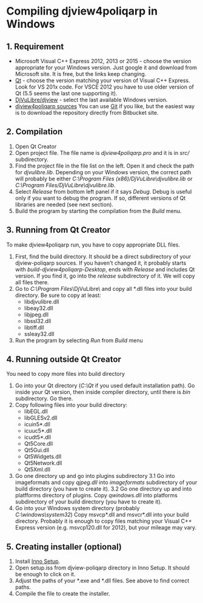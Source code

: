 # Compiling djview4poliqarp in Windows

## 1. Requirement
* Microsoft Visual C++ Express 2012, 2013 or 2015 - choose the version
  appropriate for your Windows version. Just google it and download
  from Microsoft site. It is free, but the links keep changing.
* [Qt](https://www.qt.io/download-open-source/) - choose the version
  matching your version of Visual C++ Express. Look for VS 201x code.
  For VSCE 2012 you have to use older version of Qt (5.5 seems
 the last one supporting it).
* [DjVuLibre/djview](https://www.qt.io/download-open-source/) - select
  the last available Windows version.
* [djview4poliqarp sources](https://bitbucket.org/mrudolf/djview-poliqarp/downloads/)
  You can use [Git](https://git-scm.com) if you like, but the easiest way
  is to download the repository directly from Bitbucket site.

## 2. Compilation
1. Open Qt Creator
2. Open project file. The file name is *djview4poliqarp.pro* and it
   is in *src/* subdirectory.
3. Find the project file in the file list on the left. Open it and check the path
   for *djvulibre.lib*. Depending on your Windows version, the correct
   path will probably be either *C:\Program Files (x86)/DjVuLibre\djvulibre.lib* or
   *C:\Program Files/DjVuLibre\djvulibre.lib*.
4. Select *Release* from bottom left panel if it says *Debug*. Debug is
   useful only if you want to debug the program. If so, different versions
   of Qt libraries are needed (see next section).
5. Build the program by starting the compilation from the *Build* menu.

## 3. Running from Qt Creator
To make djview4poliqarp run, you have to copy appropriate DLL files.
1. First, find the build directory. It should be a direct subdirectory
   of your djview-poliqarp sources. If you haven't changed it,
   it probably starts with *build-djview4poliqarp-Desktop*, ends with
   *Release* and includes Qt version. If you find it, go into the *release*
   subdirectory of it. We will copy all files there.
2. Go to *C:\Program Files*\DjVuLibre\ and copy all *.dll files into your
   build directory. Be sure to copy at least:
   * libdjvulibre.dll
   * libeay32.dll
   * libjpeg.dll
   * libssl32.dll
   * libtiff.dll
   * ssleay32.dll
3. Run the program by selecting *Run* from *Build* menu

## 4. Running outside Qt Creator
You need to copy more files into build directory
1. Go into your Qt directory (*C:\Qt* if you used default installation
   path). Go inside your Qt version, then inside compiler directory,
   until there is *bin* subdirectory. Go there.
2. Copy following files into your build directory:
   * libEGL.dll
   * libGLESv2.dll
   * icuin5*.dll
   * icuuc5*.dll
   * icudt5*.dll
   * Qt5Core.dll
   * Qt5Gui.dll
   * Qt5Widgets.dll
   * Qt5Network.dll
   * Qt5Xml.dll
3. Go one directory up and go into plugins subdirectory
   3.1 Go into imageformats and copy *qjpeg.dll* into
      *imageformats* subdirectory of your build directory (you have
      to create it).
   3.2 Go one directory up and into platfforms directory of plugins. Copy
      *qwindows.dll* into platforms subdirectory of your build directory
      (you have to create it).
4. Go into your Windows system directory (probably *C:\windows\system32*)
   Copy msvcp*.dll and msvcr*.dll into your build directory.
   Probably it is enough to copy files matching your Visual C++ Express
   version (e.g. msvcp120.dll for 2012), but your mileage may vary.

## 5. Creating installer (optional)
1. Install [Inno Setup](http://www.jrsoftware.org/isinfo.php).
2. Open setup.iss from djview-poliqarp directory in Inno Setup. It should
   be enough to click on it.
3. Adjust the paths of your *.exe and *.dll files. See above to find
   correct paths.
4. Compile the file to create the installer.
